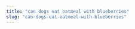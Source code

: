 ```yaml
---
title: "can dogs eat oatmeal with blueberries"
slug: "can-dogs-eat-oatmeal-with-blueberries"
---
```



